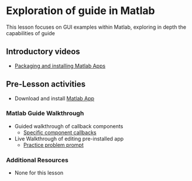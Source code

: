 # **Exploration of guide in Matlab**
This lesson focuses on GUI examples within Matlab, exploring in depth the capabilities of guide

## **Introductory videos**
 * [Packaging and installing Matlab Apps](https://www.mathworks.com/videos/packaging-and-installing-matlab-apps-101563.html)
 
## **Pre-Lesson activities**
  * Download and install [Matlab App](https://bitbucket.org/ashleefv/checlassfa20/src/master/In%20Class%20Problem%20Activities/MATLAB/2D%20Heat%20Conduction.mlappinstall)

### **Matlab Guide Walkthrough**
* Guided walkthrough of callback components
  * [Specific component callbacks](https://www.mathworks.com/help/matlab/creating_guis/add-code-for-components-in-callbacks.html)
* Live Walkthrough of editing pre-installed app
  * [Practice problem prompt](https://github.com/ashleefv/ApplNumComp/blob/master/2DHeatConduction%20GUI%20In-Class%20Problem.pdf)
  
### **Additional Resources**
* None for this lesson

